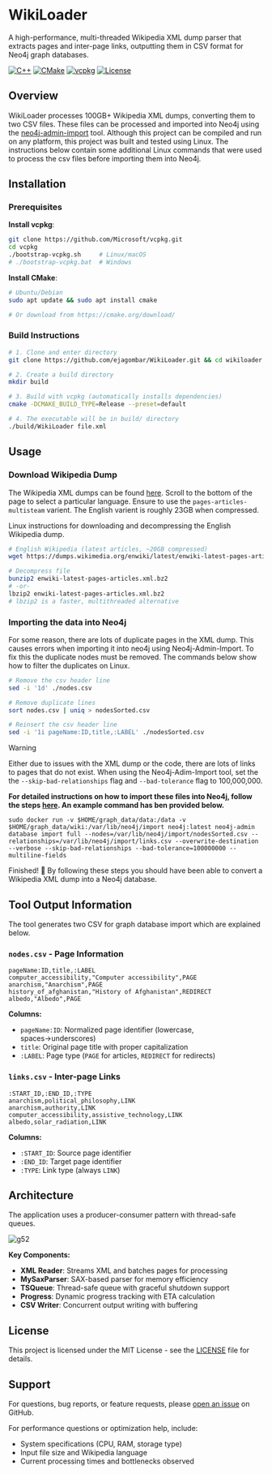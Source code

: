 
# WikiLoader

A high-performance, multi-threaded Wikipedia XML dump parser that extracts pages and inter-page links, outputting them in CSV format for Neo4j graph databases.

[![C++](https://img.shields.io/badge/C%2B%2B-17%2B-blue.svg)](https://isocpp.org/)
[![CMake](https://img.shields.io/badge/CMake-3.21%2B-green.svg)](https://cmake.org/)
[![vcpkg](https://img.shields.io/badge/vcpkg-latest-orange.svg)](https://vcpkg.io/)
[![License](https://img.shields.io/badge/License-MIT-yellow.svg)](LICENSE)

## Overview

WikiLoader processes 100GB+ Wikipedia XML dumps, converting them to two CSV files. These files can be processed and imported into Neo4j using the [neo4j-admin-import](https://neo4j.com/docs/operations-manual/current/tutorial/neo4j-admin-import/) tool. Although this project can be compiled and run on any platform, this project was built and tested using Linux. The instructions below contain some additional Linux commands that were used to process the csv files before importing them into Neo4j.

## Installation

### Prerequisites

**Install vcpkg**:
```bash
git clone https://github.com/Microsoft/vcpkg.git
cd vcpkg
./bootstrap-vcpkg.sh     # Linux/macOS
# ./bootstrap-vcpkg.bat  # Windows
```

**Install CMake**:
```bash
# Ubuntu/Debian
sudo apt update && sudo apt install cmake

# Or download from https://cmake.org/download/
```

### Build Instructions

```bash
# 1. Clone and enter directory
git clone https://github.com/ejagombar/WikiLoader.git && cd wikiloader

# 2. Create a build directory
mkdir build

# 3. Build with vcpkg (automatically installs dependencies)
cmake -DCMAKE_BUILD_TYPE=Release --preset=default

# 4. The executable will be in build/ directory
./build/WikiLoader file.xml
```

## Usage

### Download Wikipedia Dump

The Wikipedia XML dumps can be found [here](https://dumps.wikimedia.org/backup-index.html). Scroll to the bottom of the page to select a particular language. Ensure to use the `pages-articles-multisteam` varient. The English varient is roughly 23GB when compressed.

Linux instructions for downloading and decompressing the English Wikipedia dump.

```bash
# English Wikipedia (latest articles, ~20GB compressed)
wget https://dumps.wikimedia.org/enwiki/latest/enwiki-latest-pages-articles.xml.bz2

# Decompress file
bunzip2 enwiki-latest-pages-articles.xml.bz2
# -or-
lbzip2 enwiki-latest-pages-articles.xml.bz2
# lbzip2 is a faster, multithreaded alternative
```

### Importing the data into Neo4j
For some reason, there are lots of duplicate pages in the XML dump. This causes errors when importing it into neo4j using Neo4j-Admin-Import. To fix this the duplicate nodes must be removed. The commands below show how to filter the duplicates on Linux.

```bash
# Remove the csv header line 
sed -i '1d' ./nodes.csv

# Remove duplicate lines
sort nodes.csv | uniq > nodesSorted.csv

# Reinsert the csv header line
sed -i '1i pageName:ID,title,:LABEL' ./nodesSorted.csv
```
> [!WARNING] 
Either due to issues with the XML dump or the code, there are lots of links to pages that do not exist. When using the Neo4j-Adim-Import tool, set the the `--skip-bad-relationships` flag and `--bad-tolerance` flag to 100,000,000.

**For detailed instructions on how to import these files into Neo4j, follow the steps [here](https://neo4j.com/docs/operations-manual/2025.05/tutorial/neo4j-admin-import/). An example command has ben provided below.**

```
sudo docker run -v $HOME/graph_data/data:/data -v $HOME/graph_data/wiki:/var/lib/neo4j/import neo4j:latest neo4j-admin database import full --nodes=/var/lib/neo4j/import/nodesSorted.csv --relationships=/var/lib/neo4j/import/links.csv --overwrite-destination --verbose --skip-bad-relationships --bad-tolerance=100000000 --multiline-fields
```
Finished! 🎉 By following these steps you should have been able to convert a Wikipedia XML dump into a Neo4j database.

## Tool Output Information

The tool generates two CSV for graph database import which are explained below.

### `nodes.csv` - Page Information
```csv
pageName:ID,title,:LABEL
computer_accessibility,"Computer accessibility",PAGE
anarchism,"Anarchism",PAGE
history_of_afghanistan,"History of Afghanistan",REDIRECT
albedo,"Albedo",PAGE
```

**Columns:**
- `pageName:ID`: Normalized page identifier (lowercase, spaces→underscores)
- `title`: Original page title with proper capitalization
- `:LABEL`: Page type (`PAGE` for articles, `REDIRECT` for redirects)

### `links.csv` - Inter-page Links
```csv
:START_ID,:END_ID,:TYPE
anarchism,political_philosophy,LINK
anarchism,authority,LINK
computer_accessibility,assistive_technology,LINK
albedo,solar_radiation,LINK
```

**Columns:**
- `:START_ID`: Source page identifier
- `:END_ID`: Target page identifier  
- `:TYPE`: Link type (always `LINK`)

## Architecture

The application uses a producer-consumer pattern with thread-safe queues.

![g52](https://github.com/user-attachments/assets/46491544-9b49-490f-9b08-098ef8c5fb87)

**Key Components:**
- **XML Reader**: Streams XML and batches pages for processing
- **MySaxParser**: SAX-based parser for memory efficiency  
- **TSQueue**: Thread-safe queue with graceful shutdown support
- **Progress**: Dynamic progress tracking with ETA calculation
- **CSV Writer**: Concurrent output writing with buffering

## License

This project is licensed under the MIT License - see the [LICENSE](LICENSE) file for details.

## Support

For questions, bug reports, or feature requests, please [open an issue](https://github.com/ejagombar/WikiLoader/issues) on GitHub.

For performance questions or optimization help, include:
- System specifications (CPU, RAM, storage type)
- Input file size and Wikipedia language
- Current processing times and bottlenecks observed


